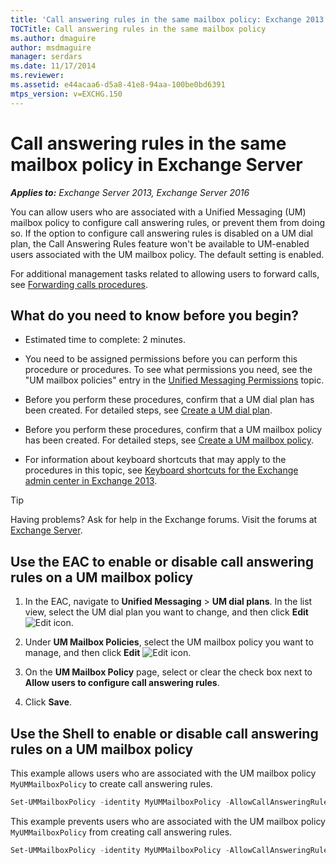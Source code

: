 ```yaml
---
title: 'Call answering rules in the same mailbox policy: Exchange 2013 Help'
TOCTitle: Call answering rules in the same mailbox policy
ms.author: dmaguire
author: msdmaguire
manager: serdars
ms.date: 11/17/2014
ms.reviewer: 
ms.assetid: e44acaa6-d5a8-41e8-94aa-100be0bd6391
mtps_version: v=EXCHG.150
---
```


# Call answering rules in the same mailbox policy in Exchange Server

_**Applies to:** Exchange Server 2013, Exchange Server 2016_

You can allow users who are associated with a Unified Messaging (UM) mailbox policy to configure call answering rules, or prevent them from doing so. If the option to configure call answering rules is disabled on a UM dial plan, the Call Answering Rules feature won't be available to UM-enabled users associated with the UM mailbox policy. The default setting is enabled.

For additional management tasks related to allowing users to forward calls, see [Forwarding calls procedures](forwarding-calls-procedures-exchange-2013-help.md).

## What do you need to know before you begin?

- Estimated time to complete: 2 minutes.

- You need to be assigned permissions before you can perform this procedure or procedures. To see what permissions you need, see the "UM mailbox policies" entry in the [Unified Messaging Permissions](http://technet.microsoft.com/library/d326c3bc-8f33-434a-bf02-a83cc26a5498.aspx) topic.

- Before you perform these procedures, confirm that a UM dial plan has been created. For detailed steps, see [Create a UM dial plan](create-um-dial-plan-exchange-2013-help.md).

- Before you perform these procedures, confirm that a UM mailbox policy has been created. For detailed steps, see [Create a UM mailbox policy](create-um-mailbox-policy-exchange-2013-help.md).

- For information about keyboard shortcuts that may apply to the procedures in this topic, see [Keyboard shortcuts for the Exchange admin center in Exchange 2013](keyboard-shortcuts-in-the-exchange-admin-center-2013-help.md).

> [!TIP]
> Having problems? Ask for help in the Exchange forums. Visit the forums at [Exchange Server](https://go.microsoft.com/fwlink/p/?linkId=60612).

## Use the EAC to enable or disable call answering rules on a UM mailbox policy

1. In the EAC, navigate to **Unified Messaging** \> **UM dial plans**. In the list view, select the UM dial plan you want to change, and then click **Edit** ![Edit icon](images/ITPro_EAC_EditIcon.gif).

2. Under **UM Mailbox Policies**, select the UM mailbox policy you want to manage, and then click **Edit** ![Edit icon](images/ITPro_EAC_EditIcon.gif).

3. On the **UM Mailbox Policy** page, select or clear the check box next to **Allow users to configure call answering rules**.

4. Click **Save**.

## Use the Shell to enable or disable call answering rules on a UM mailbox policy

This example allows users who are associated with the UM mailbox policy `MyUMMailboxPolicy` to create call answering rules.

```powershell
Set-UMMailboxPolicy -identity MyUMMailboxPolicy -AllowCallAnsweringRules $true
```

This example prevents users who are associated with the UM mailbox policy `MyUMMailboxPolicy` from creating call answering rules.

```powershell
Set-UMMailboxPolicy -identity MyUMMailboxPolicy -AllowCallAnsweringRules $false
```
